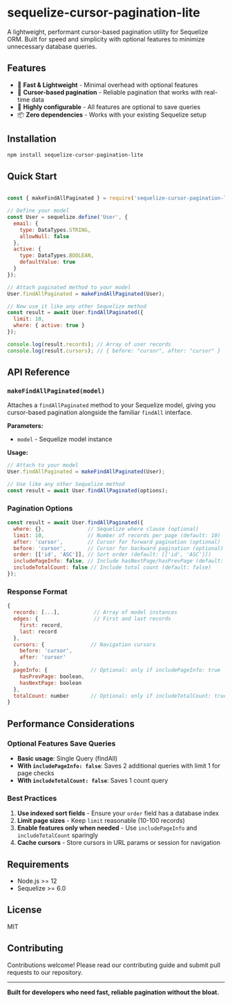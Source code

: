 # sequelize-cursor-pagination-lite

A lightweight, performant cursor-based pagination utility for Sequelize ORM. Built for speed and simplicity with optional features to minimize unnecessary database queries.

## Features

- 🚀 **Fast & Lightweight** - Minimal overhead with optional features
- 🎯 **Cursor-based pagination** - Reliable pagination that works with real-time data
- 🔧 **Highly configurable** - All features are optional to save queries
- 📦 **Zero dependencies** - Works with your existing Sequelize setup

## Installation

```bash
npm install sequelize-cursor-pagination-lite
```

## Quick Start

```javascript

const { makeFindAllPaginated } = require('sequelize-cursor-pagination-lite');

// Define your model
const User = sequelize.define('User', {
  email: {
    type: DataTypes.STRING,
    allowNull: false
  },
  active: {
    type: DataTypes.BOOLEAN,
    defaultValue: true
  }
});

// Attach paginated method to your model
User.findAllPaginated = makeFindAllPaginated(User);

// Now use it like any other Sequelize method
const result = await User.findAllPaginated({
  limit: 10,
  where: { active: true }
});

console.log(result.records); // Array of user records
console.log(result.cursors); // { before: "cursor", after: "cursor" }
```

## API Reference

### `makeFindAllPaginated(model)`

Attaches a `findAllPaginated` method to your Sequelize model, giving you cursor-based pagination alongside the familiar `findAll` interface.

**Parameters:**
- `model` - Sequelize model instance

**Usage:**
```javascript
// Attach to your model
User.findAllPaginated = makeFindAllPaginated(User);

// Use like any other Sequelize method
const result = await User.findAllPaginated(options);
```

### Pagination Options

```javascript
const result = await User.findAllPaginated({
  where: {},              // Sequelize where clause (optional)
  limit: 10,              // Number of records per page (default: 10)
  after: 'cursor',        // Cursor for forward pagination (optional)
  before: 'cursor',       // Cursor for backward pagination (optional)
  order: [['id', 'ASC']], // Sort order (default: [['id', 'ASC']])
  includePageInfo: false, // Include hasNextPage/hasPrevPage (default: false)
  includeTotalCount: false // Include total count (default: false)
});
```

### Response Format

```javascript
{
  records: [...],           // Array of model instances
  edges: {                  // First and last records
    first: record,
    last: record
  },
  cursors: {               // Navigation cursors
    before: 'cursor',
    after: 'cursor'
  },
  pageInfo: {              // Optional: only if includePageInfo: true
    hasPrevPage: boolean,
    hasNextPage: boolean
  },
  totalCount: number       // Optional: only if includeTotalCount: true
}
```

## Performance Considerations

### Optional Features Save Queries

- **Basic usage**: Single Query (findAll)
- **With `includePageInfo: false`**: Saves 2 additional queries with limit 1 for page checks
- **With `includeTotalCount: false`**: Saves 1 count query

### Best Practices

1. **Use indexed sort fields** - Ensure your `order` field has a database index
2. **Limit page sizes** - Keep `limit` reasonable (10-100 records)
3. **Enable features only when needed** - Use `includePageInfo` and `includeTotalCount` sparingly
4. **Cache cursors** - Store cursors in URL params or session for navigation

## Requirements

- Node.js >= 12
- Sequelize >= 6.0

## License

MIT

## Contributing

Contributions welcome! Please read our contributing guide and submit pull requests to our repository.

---

**Built for developers who need fast, reliable pagination without the bloat.**